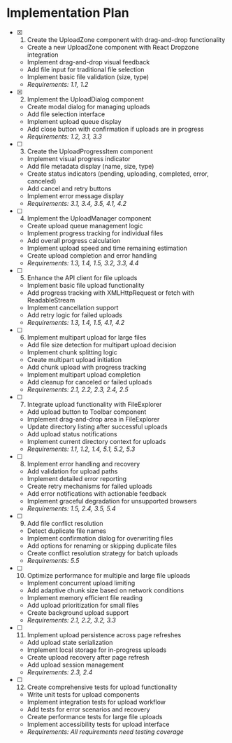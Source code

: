 # Implementation Plan

- [x] 1. Create the UploadZone component with drag-and-drop functionality
  - Create a new UploadZone component with React Dropzone integration
  - Implement drag-and-drop visual feedback
  - Add file input for traditional file selection
  - Implement basic file validation (size, type)
  - _Requirements: 1.1, 1.2_

- [x] 2. Implement the UploadDialog component
  - Create modal dialog for managing uploads
  - Add file selection interface
  - Implement upload queue display
  - Add close button with confirmation if uploads are in progress
  - _Requirements: 1.2, 3.1, 3.3_

- [ ] 3. Create the UploadProgressItem component
  - Implement visual progress indicator
  - Add file metadata display (name, size, type)
  - Create status indicators (pending, uploading, completed, error, canceled)
  - Add cancel and retry buttons
  - Implement error message display
  - _Requirements: 3.1, 3.4, 3.5, 4.1, 4.2_

- [ ] 4. Implement the UploadManager component
  - Create upload queue management logic
  - Implement progress tracking for individual files
  - Add overall progress calculation
  - Implement upload speed and time remaining estimation
  - Create upload completion and error handling
  - _Requirements: 1.3, 1.4, 1.5, 3.2, 3.3, 4.4_

- [ ] 5. Enhance the API client for file uploads
  - Implement basic file upload functionality
  - Add progress tracking with XMLHttpRequest or fetch with ReadableStream
  - Implement cancellation support
  - Add retry logic for failed uploads
  - _Requirements: 1.3, 1.4, 1.5, 4.1, 4.2_

- [ ] 6. Implement multipart upload for large files
  - Add file size detection for multipart upload decision
  - Implement chunk splitting logic
  - Create multipart upload initiation
  - Add chunk upload with progress tracking
  - Implement multipart upload completion
  - Add cleanup for canceled or failed uploads
  - _Requirements: 2.1, 2.2, 2.3, 2.4, 2.5_

- [ ] 7. Integrate upload functionality with FileExplorer
  - Add upload button to Toolbar component
  - Implement drag-and-drop area in FileExplorer
  - Update directory listing after successful uploads
  - Add upload status notifications
  - Implement current directory context for uploads
  - _Requirements: 1.1, 1.2, 1.4, 5.1, 5.2, 5.3_

- [ ] 8. Implement error handling and recovery
  - Add validation for upload paths
  - Implement detailed error reporting
  - Create retry mechanisms for failed uploads
  - Add error notifications with actionable feedback
  - Implement graceful degradation for unsupported browsers
  - _Requirements: 1.5, 2.4, 3.5, 5.4_

- [ ] 9. Add file conflict resolution
  - Detect duplicate file names
  - Implement confirmation dialog for overwriting files
  - Add options for renaming or skipping duplicate files
  - Create conflict resolution strategy for batch uploads
  - _Requirements: 5.5_

- [ ] 10. Optimize performance for multiple and large file uploads
  - Implement concurrent upload limiting
  - Add adaptive chunk size based on network conditions
  - Implement memory efficient file reading
  - Add upload prioritization for small files
  - Create background upload support
  - _Requirements: 2.1, 2.2, 3.2, 3.3_

- [ ] 11. Implement upload persistence across page refreshes
  - Add upload state serialization
  - Implement local storage for in-progress uploads
  - Create upload recovery after page refresh
  - Add upload session management
  - _Requirements: 2.3, 2.4_

- [ ] 12. Create comprehensive tests for upload functionality
  - Write unit tests for upload components
  - Implement integration tests for upload workflow
  - Add tests for error scenarios and recovery
  - Create performance tests for large file uploads
  - Implement accessibility tests for upload interface
  - _Requirements: All requirements need testing coverage_